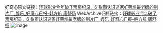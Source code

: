 好奇心原文链接：[环球影业今年破了票房纪录，6 张图认识这家好莱坞最老牌的制片厂_娱乐_好奇心日报-韩方航 唐舒畅](https://www.qdaily.com/articles/11922.html)
WebArchive归档链接：[环球影业今年破了票房纪录，6 张图认识这家好莱坞最老牌的制片厂_娱乐_好奇心日报-韩方航 唐舒畅](http://web.archive.org/web/20161118052834/http://www.qdaily.com:80/articles/11922.html)
![image](http://ww3.sinaimg.cn/large/007d5XDply1g3wbe9zsgjj30k0cmx4qr)